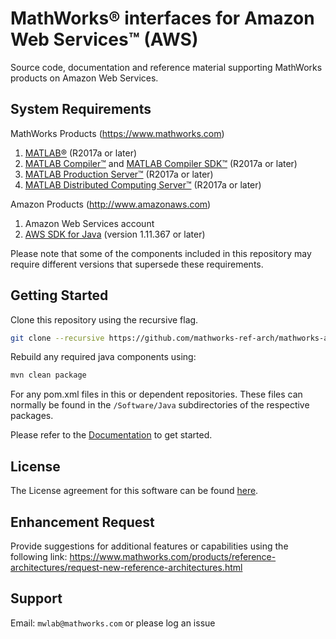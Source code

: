 # MathWorks® interfaces for Amazon Web Services™ (AWS)

Source code, documentation and reference material supporting MathWorks products on Amazon Web Services.

## System Requirements

MathWorks Products (https://www.mathworks.com)

1. [MATLAB®](https://www.mathworks.com/products/matlab.html) (R2017a or later)
2. [MATLAB Compiler™](https://www.mathworks.com/products/compiler.html) and [MATLAB Compiler SDK™](https://www.mathworks.com/products/matlab-compiler-sdk.html) (R2017a or later)
3. [MATLAB Production Server™](https://www.mathworks.com/products/matlab-production-server.html) (R2017a or later)
4. [MATLAB Distributed Computing Server™](https://www.mathworks.com/products/distriben.html) (R2017a or later)

Amazon Products (http://www.amazonaws.com)

1. Amazon Web Services account
2. [AWS SDK for Java](https://aws.amazon.com/sdk-for-java/) (version 1.11.367 or later)

Please note that some of the components included in this repository may require
different versions that supersede these requirements.

## Getting Started

Clone this repository using the recursive flag.

```bash
git clone --recursive https://github.com/mathworks-ref-arch/mathworks-aws-support.git
```

Rebuild any required java components using:

```bash
mvn clean package
```

For any pom.xml files in this or dependent repositories. These files can normally be found in the ```/Software/Java``` subdirectories of the respective packages.

Please refer to the [Documentation](Documentation/README.md) to get started.

## License

The License agreement for this software can be found [here](LICENSE.md).

## Enhancement Request

Provide suggestions for additional features or capabilities using the following link:
https://www.mathworks.com/products/reference-architectures/request-new-reference-architectures.html

## Support

Email: `mwlab@mathworks.com` or please log an issue

[//]: #  (Copyright 2023 The MathWorks, Inc.)
